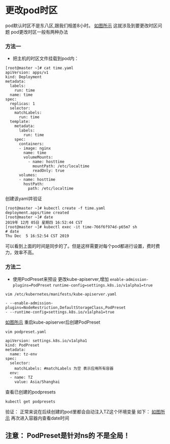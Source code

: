 # 更改pod时区
pod默认时区不是东八区,跟我们相差8小时。
[如图所示](https://i.loli.net/2019/12/05/uwxe1nThtqgPG8s.png)
这就涉及到要更改时区问题
pod更改时区一般有两种办法
### 方法一 
- 把主机的时区文件挂载到pod内：
```
[root@master ~]# cat time.yaml 
apiVersion: apps/v1
kind: Deployment
metadata:
  labels:
    run: time
  name: time
spec:
  replicas: 1
  selector:
    matchLabels:
      run: time
  template:
    metadata:
      labels:
        run: time
    spec:
      containers:
      - image: nginx
        name: time
        volumeMounts:
          - name: hosttime
            mountPath: /etc/localtime
            readOnly: true
      volumes:
      - name: hosttime
        hostPath:
          path: /etc/localtime
```
创建该yaml并验证
```
[root@master ~]# kubectl create -f time.yaml 
deployment.apps/time created
[root@master ~]# date
2019年 12月 05日 星期四 16:52:44 CST
[root@master ~]# kubectl exec -it time-766f6f974d-p65m7 sh
# date
Thu Dec  5 16:52:54 CST 2019

```
可以看到上面的时间是同步的了。但是这样需要对每个pod都进行设置，费时费力，效率不高。
### 方法二
- 使用PodPreset来预设
更改kube-apiserver,增加
`enable-admission-plugins=PodPreset`
`runtime-config=settings.k8s.io/v1alpha1=true`
```
vim /etc/kubernetes/manifests/kube-apiserver.yaml

- --enable-admission-plugins=NodeRestriction,DefaultStorageClass,PodPreset
- --runtime-config=settings.k8s.io/v1alpha1=true
```
[如图所示](https://i.loli.net/2019/12/05/Lk9X8WOAHIwcgrJ.png)
重启kube-apiserver后创建PodPreset
```
vim podpreset.yaml

apiVersion: settings.k8s.io/v1alpha1
kind: PodPreset
metadata:
  name: tz-env
spec:
  selector:
    matchLabels: #matchLabels 为空 表示应用所有容器
  env:
  - name: TZ
    value: Asia/Shanghai
```
查看已创建的podpresets
```
kubectl get podpresets
```
验证：
正常来说在后续创建的pod里都会自动注入TZ这个环境变量 如下：
[如图所示](https://i.loli.net/2019/12/05/pwuIO7QHFrEYMix.png)
再次进入容器内查看date时间
## **注意：** PodPreset是针对ns的 不是全局！
